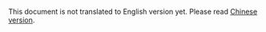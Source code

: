 This document is not translated to English version yet. Please read [Chinese version](../../zh-hans/admin/enable-chain.html).